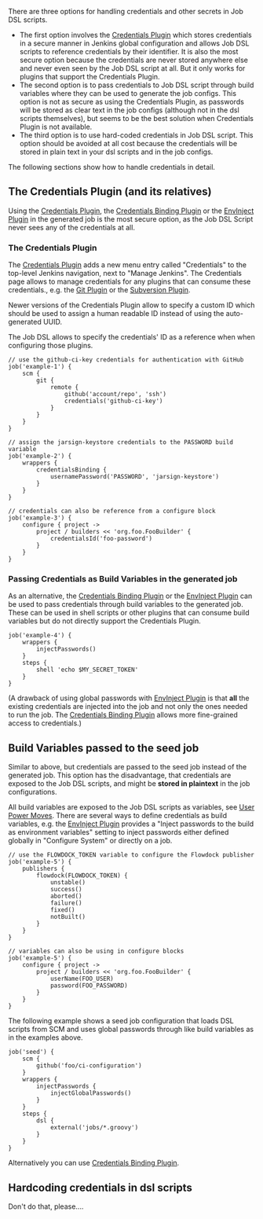 There are three options for handling credentials and other secrets in Job DSL scripts.

* The first option involves the [Credentials Plugin](https://wiki.jenkins-ci.org/display/JENKINS/Credentials+Plugin) which
stores credentials in a secure manner in Jenkins global configuration and allows Job DSL scripts to reference credentials by their identifier. It is
also the most secure option because the credentials are never stored anywhere else and never even seen by the Job DSL script at all. But it only works for plugins that support the Credentials Plugin.
* The second option is to pass credentials to Job DSL script through build variables where they can be used to generate the job configs. This option is not as secure as using the Credentials Plugin, as passwords will be stored as clear text in the job configs (although not in the dsl scripts themselves), but seems to be the best solution when Credentials Plugin is not available.
* The third option is to use hard-coded credentials in Job DSL script. This option should be avoided at all cost because the
credentials will be stored in plain text in your dsl scripts and in the job configs.

The following sections show how to handle credentials in detail.

## The Credentials Plugin (and its relatives)

Using the [Credentials Plugin](https://wiki.jenkins-ci.org/display/JENKINS/Credentials+Plugin), the [Credentials Binding Plugin](https://wiki.jenkins-ci.org/display/JENKINS/Credentials+Binding+Plugin) or the [EnvInject Plugin](https://wiki.jenkins-ci.org/display/JENKINS/EnvInject+Plugin) in the generated job is the most secure option, as the Job DSL Script never sees any of the credentials at all.

### The Credentials Plugin
The [Credentials Plugin](https://wiki.jenkins-ci.org/display/JENKINS/Credentials+Plugin) adds a new menu entry called
"Credentials" to the top-level Jenkins navigation, next to "Manage Jenkins". The Credentials page allows to manage
credentials for any plugins that can consume these credentials., e.g. the [Git
Plugin](https://wiki.jenkins-ci.org/display/JENKINS/Git+Plugin) or the [Subversion
Plugin](https://wiki.jenkins-ci.org/display/JENKINS/Subversion+Plugin).

Newer versions of the Credentials Plugin allow to specify a custom ID which should be used to assign a human readable
ID instead of using the auto-generated UUID.

The Job DSL allows to specify the credentials' ID as a reference when when configuring those plugins.
 
    // use the github-ci-key credentials for authentication with GitHub
    job('example-1') {
        scm {
            git {
                remote {
                    github('account/repo', 'ssh')
                    credentials('github-ci-key')
                }
            }
        }
    }
    
    // assign the jarsign-keystore credentials to the PASSWORD build variable
    job('example-2') {
        wrappers {
            credentialsBinding {
                usernamePassword('PASSWORD', 'jarsign-keystore')
            }
        }
    }

    // credentials can also be reference from a configure block
    job('example-3') {
        configure { project ->
            project / builders << 'org.foo.FooBuilder' {
                credentialsId('foo-password')
            }
        }
    }


### Passing Credentials as Build Variables in the generated job
As an alternative, the [Credentials Binding Plugin](https://wiki.jenkins-ci.org/display/JENKINS/Credentials+Binding+Plugin) or the [EnvInject Plugin](https://wiki.jenkins-ci.org/display/JENKINS/EnvInject+Plugin) can be used to
pass credentials through build variables to the generated job. These can be used in shell scripts or other plugins that can consume build
variables but do not directly support the Credentials Plugin.


    job('example-4') {
        wrappers {
            injectPasswords()
        }
        steps {
            shell 'echo $MY_SECRET_TOKEN'
        }
    }


(A drawback of using global passwords with [EnvInject Plugin](https://wiki.jenkins-ci.org/display/JENKINS/EnvInject+Plugin) is that **all** the existing credentials are injected into the job and not only the ones needed to
run the job. The [Credentials Binding Plugin](https://wiki.jenkins-ci.org/display/JENKINS/Credentials+Binding+Plugin) allows more fine-grained access to credentials.)

## Build Variables passed to the seed job

Similar to above, but credentials are passed to the seed job instead of the generated job. This option has the disadvantage, that credentials are exposed to the Job DSL scripts, and might be **stored in plaintext** in the job configurations.

All build variables are exposed to the Job DSL scripts as variables, see [User Power
Moves](User-Power-Moves#access-the-jenkins-environment-variables). There are several ways to define credentials as
build variables, e.g. the [EnvInject Plugin](https://wiki.jenkins-ci.org/display/JENKINS/EnvInject+Plugin) provides a
"Inject passwords to the build as environment variables" setting to inject passwords either defined globally in 
"Configure System" or directly on a job.

    // use the FLOWDOCK_TOKEN variable to configure the Flowdock publisher
    job('example-5') {
        publishers {
            flowdock(FLOWDOCK_TOKEN) {
                unstable()
                success()
                aborted()
                failure()
                fixed()
                notBuilt()
            }
        }
    }
    
    // variables can also be using in configure blocks
    job('example-5') {
        configure { project ->
            project / builders << 'org.foo.FooBuilder' {
                userName(FOO_USER)
                password(FOO_PASSWORD)
            }
        }
    }

The following example shows a seed job configuration that loads DSL scripts from SCM and uses global passwords through
like build variables as in the examples above.

    job('seed') {
        scm {
            github('foo/ci-configuration')
        }
        wrappers {
            injectPasswords {
                injectGlobalPasswords()
            }
        }
        steps {
            dsl {
                external('jobs/*.groovy')
            }
        }
    }

Alternatively you can use [Credentials Binding Plugin](https://wiki.jenkins-ci.org/display/JENKINS/Credentials+Binding+Plugin).

## Hardcoding credentials in dsl scripts

Don't do that, please....
